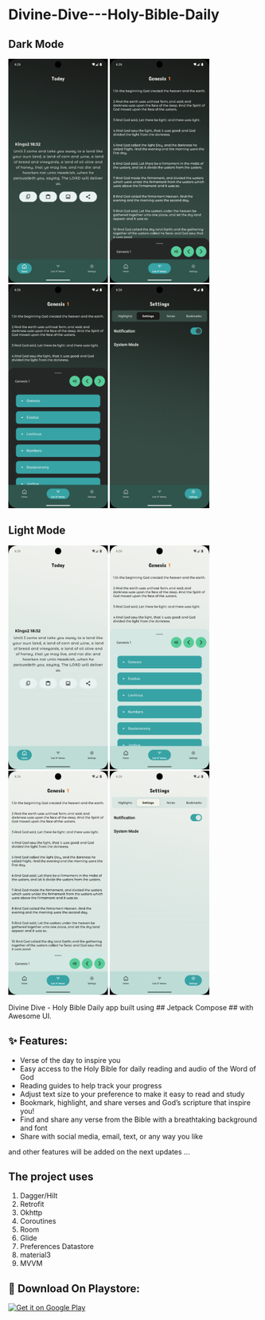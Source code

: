 # Divine-Dive---Holy-Bible-Daily

## Dark Mode ##
<p align="left">
<img  width="200" height="450" src="https://github.com/Himanshu-381/Divine-Dive---Holy-Bible-Daily/blob/main/Images/Screenshot_1723208166.png"/>
<img  width="200" height="450" src="https://github.com/Himanshu-381/Divine-Dive---Holy-Bible-Daily/blob/main/Images/Screenshot_1723208169.png"/>
<img  width="200" height="450" src="https://github.com/Himanshu-381/Divine-Dive---Holy-Bible-Daily/blob/main/Images/Screenshot_1723208173.png"/>
<img  width="200" height="450" src="https://github.com/Himanshu-381/Divine-Dive---Holy-Bible-Daily/blob/main/Images/Screenshot_1723208176.png"/>
</p>

## Light Mode ##
<p align="left" >
<img  width="200" height="450" src="https://github.com/Himanshu-381/Divine-Dive---Holy-Bible-Daily/blob/main/Images/Screenshot_1723208188.png"/>
<img  width="200" height="450" src="https://github.com/Himanshu-381/Divine-Dive---Holy-Bible-Daily/blob/main/Images/Screenshot_1723208192.png"/>
<img  width="200" height="450" src="https://github.com/Himanshu-381/Divine-Dive---Holy-Bible-Daily/blob/main/Images/Screenshot_1723208194.png"/>
<img  width="200" height="450" src="https://github.com/Himanshu-381/Divine-Dive---Holy-Bible-Daily/blob/main/Images/Screenshot_1723208197.png"/>
</p>

Divine Dive - Holy Bible Daily app built using ## Jetpack Compose ## with Awesome UI.

## :sparkles: Features:

- Verse of the day to inspire you
- Easy access to the Holy Bible for daily reading and audio of the Word of God
- Reading guides to help track your progress
- Adjust text size to your preference to make it easy to read and study
- Bookmark, highlight, and share verses and God’s scripture that inspire you!
- Find and share any verse from the Bible with a breathtaking background and font
- Share with social media, email, text, or any way you like

and other features will be added on the next updates ...

## The project uses
1. Dagger/Hilt
2. Retrofit
3. Okhttp
4. Coroutines
5. Room
6. Glide
7. Preferences Datastore
8. material3
9. MVVM

## :tada: Download On Playstore:

<p align="start">
 <a href='https://play.google.com/store/apps/details?id=com.bibleapp.divine'><img alt='Get it on Google Play' src='https://play.google.com/intl/en_us/badges/static/images/badges/en_badge_web_generic.png'/ width="300px" heigh="100px" ></a>

